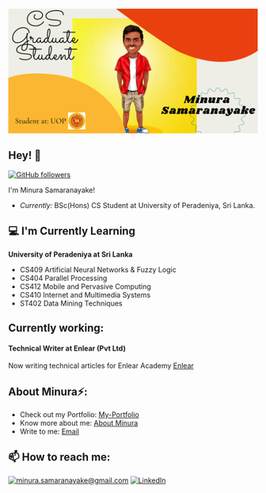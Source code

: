 
![Minura Samaranayake Banner Image](./Banner.png)

<h2>Hey! 👋</h2>

[![GitHub followers](https://img.shields.io/github/followers/laxmena.svg?style=social&label=Follow)](https://github.com/minurasam?tab=followers)

I'm Minura Samaranayake! 
- <i>Currently:</i> BSc(Hons) CS Student at University of Peradeniya, Sri Lanka.

<h2>💻 I'm Currently Learning</h2>

__University of Peradeniya at Sri Lanka__
- CS409 Artificial Neural Networks & Fuzzy Logic
- CS404 Parallel Processing
- CS412 Mobile and Pervasive Computing
- CS410 Internet and Multimedia Systems
- ST402 Data Mining Techniques

<h2>Currently working:</h2>
<h4>Technical Writer at Enlear (Pvt Ltd)</h4>

Now writing technical articles for Enlear Academy [Enlear](https://www.enlear.com/dashboard/articles/published)



<h2> About Minura⚡:</h2>


 
- Check out my Portfolio: [My-Portfolio](https://minurasam.github.io/My-Portfolio/)
- Know more about me: [About Minura](https://www.linkedin.com/in/minura-samaranayake-2172923a/)
- Write to me: [Email](mailto:minura.samaranayake@gmail.com)

<h2>📫 How to reach me:</h2>

<a href="mailto:minura.samaranayake@gmail.com">![minura.samaranayake@gmail.com](https://img.shields.io/badge/Gmail-D14836?style=for-the-badge&logo=gmail&logoColor=white)</a> <a href="https://www.linkedin.com/in/minura-samaranayake-2172923a/">![LinkedIn](https://img.shields.io/badge/LinkedIn-0077B5?style=for-the-badge&logo=linkedin&logoColor=white)</a>

